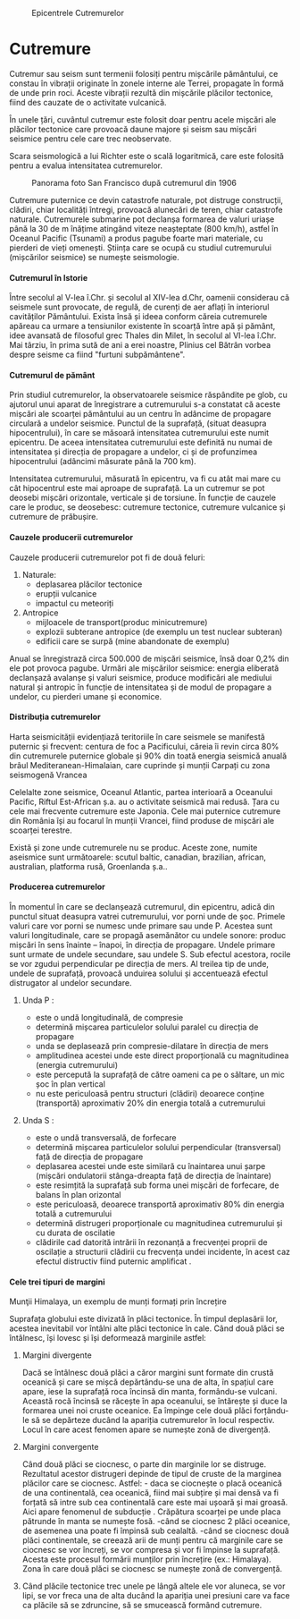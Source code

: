 <figure class="right">
	<img src="/images/quake.png" alt="">	
	<figcaption>Epicentrele Cutremurelor</figcaption>
</figure>

# Cutremure

Cutremur sau seism sunt termenii folosiți pentru mișcările pământului, ce constau în vibrații originate în zonele interne ale Terrei, propagate în formă de unde prin roci. Aceste vibrații rezultă din mișcările plăcilor tectonice, fiind des cauzate de o activitate vulcanică.

În unele țări, cuvântul cutremur este folosit doar pentru acele mișcări ale plăcilor tectonice care provoacă daune majore și seism sau mișcări seismice pentru cele care trec neobservate.

Scara seismologică a lui Richter este o scală logaritmică, care este folosită pentru a evalua intensitatea cutremurelor.

<figure class="center">
	<a href="/images/sf.jpg"><img src="/images/sf.jpg" alt=""></a>
	<figcaption>Panorama foto San Francisco după cutremurul din 1906</figcaption>
</figure>

Cutremure puternice ce devin catastrofe naturale, pot distruge construcții, clădiri, chiar localități întregi, provoacă alunecări de teren, chiar catastrofe naturale. Cutremurele submarine pot declanșa formarea de valuri uriașe până la 30 de m înățime atingând viteze neașteptate (800 km/h), astfel în Oceanul Pacific (Tsunami) a produs pagube foarte mari materiale, cu pierderi de vieți omenești. Știința care se ocupă cu studiul cutremurului (mișcărilor seismice) se numește seismologie.

#### Cutremurul în Istorie

Între secolul al V-lea î.Chr. și secolul al XIV-lea d.Chr, oamenii considerau că seismele sunt provocate, de regulă, de curenți de aer aflați în interiorul cavităților Pământului. Exista însă și ideea conform căreia cutremurele apăreau ca urmare a tensiunilor existente în scoarță între apă și pământ, idee avansată de filosoful grec Thales din Milet, în secolul al VI-lea î.Chr. Mai târziu, în prima sută de ani a erei noastre, Plinius cel Bătrân vorbea despre seisme ca fiind "furtuni subpământene".

#### Cutremurul de pământ

Prin studiul cutremurelor, la observatoarele seismice răspândite pe glob, cu ajutorul unui aparat de înregistrare a cutremurului s-a constatat că aceste mișcări ale scoarței pământului au un centru în adâncime de propagare circulară a undelor seismice. Punctul de la suprafață, (situat deasupra hipocentrului), în care se măsoară intensitatea cutremurului este numit epicentru. De aceea intensitatea cutremurului este definită nu numai de intensitatea și direcția de propagare a undelor, ci și de profunzimea hipocentrului (adâncimi măsurate până la 700 km).

Intensitatea cutremurului, măsurată în epicentru, va fi cu atât mai mare cu cât hipocentrul este mai aproape de suprafață. La un cutremur se pot deosebi mișcări orizontale, verticale și de torsiune. În funcție de cauzele care le produc, se deosebesc: cutremure tectonice, cutremure vulcanice și cutremure de prăbușire.

#### Cauzele producerii cutremurelor

Cauzele producerii cutremurelor pot fi de două feluri:

1. Naturale:
	* deplasarea plăcilor tectonice
	* erupții vulcanice
	* impactul cu meteoriți
2. Antropice
	* mijloacele de transport(produc minicutremure)
	* explozii subterane antropice (de exemplu un test nuclear subteran)
	* edificii care se surpă (mine abandonate de exemplu)

Anual se înregistrază circa 500.000 de mișcări seismice, însă doar 0,2% din ele pot provoca pagube.
Urmări ale mișcărilor seismice: energia eliberată declanșază avalanșe și valuri seismice, produce modificări ale mediului natural și antropic în funcție de intensitatea și de modul de propagare a undelor, cu pierderi umane și economice.

#### Distribuția cutremurelor

Harta seismicității evidențiază teritoriile în care seismele se manifestă puternic și frecvent:
centura de foc a Pacificului, căreia îi revin circa 80% din cutremurele puternice globale și 90% din toată energia seismică anuală
brâul Mediteranean-Himalaian, care cuprinde și munții Carpați cu zona seismogenă Vrancea

Celelalte zone seismice, Oceanul Atlantic, partea interioară a Oceanului Pacific, Riftul Est-African ș.a. au o activitate seismică mai redusă.
Țara cu cele mai frecvente cutremure este Japonia. Cele mai puternice cutremure din România își au focarul în munții Vrancei, fiind produse de mișcări ale scoarței terestre.

Există și zone unde cutremurele nu se produc. Aceste zone, numite aseismice sunt următoarele: scutul baltic, canadian, brazilian, african, australian, platforma rusă, Groenlanda ș.a..

#### Producerea cutremurelor


În momentul în care se declanșează cutremurul, din epicentru, adică din punctul situat deasupra vatrei cutremurului, vor porni unde de șoc. Primele valuri care vor porni se numesc unde primare sau unde P. Acestea sunt valuri longitudinale, care se propagă asemănător cu undele sonore: produc mișcări în sens înainte – înapoi, în direcția de propagare. Undele primare sunt urmate de undele secundare, sau undele S. Sub efectul acestora, rocile se vor zgudui perpendicular pe direcția de mers. Al treilea tip de unde, undele de suprafață, provoacă unduirea solului și accentuează 
efectul distrugator al undelor secundare.

1. Unda P :

   * este o undă longitudinală, de compresie
   * determină mișcarea particulelor solului paralel cu direcția de propagare
   * unda se deplasează prin compresie-dilatare în direcția de mers
   * amplitudinea acestei unde este direct proporțională cu magnitudinea (energia cutremurului)
   * este percepută la suprafață de către oameni ca pe o săltare, un mic șoc în plan vertical
   * nu este periculoasă pentru structuri (clădiri) deoarece conține (transportă) aproximativ 20% din energia totală a cutremurului

2. Unda S :

   * este o undă transversală, de forfecare
   * determină mișcarea particulelor solului perpendicular (transversal) față de direcția de propagare
   * deplasarea acestei unde este similară cu înaintarea unui șarpe (mișcări ondulatorii stânga-dreapta față de direcția de înaintare)
   * este resimțită la suprafață sub forma unei mișcări de forfecare, de balans în plan orizontal
   * este periculoasă, deoarece transportă aproximativ 80% din energia totală a cutremurului
   * determină distrugeri proporționale cu magnitudinea cutremurului și cu durata de oscilatie
   * clădirile cad datorită intrării în rezonanță a frecvenței proprii de oscilație a structurii clădirii cu frecvența undei incidente, în acest caz efectul distructiv fiind puternic amplificat .


#### Cele trei tipuri de margini


Munţii Himalaya, un exemplu de munți formați prin încrețire

Suprafața globului este divizată în plăci tectonice. În timpul deplasării lor, acestea inevitabil vor întâlni alte plăci tectonice în cale. Când două plăci se întâlnesc, își lovesc și își deformează marginile astfel:

1.  Margini divergente
   
    Dacă se întâlnesc două plăci a căror margini sunt formate din crustă oceanică și care se mișcă depărtându-se una de alta, în spațiul care apare, iese la suprafață roca încinsă din manta, formându-se vulcani. Această rocă încinsă se răcește în apa oceanului, se întărește și duce la formarea unei noi cruste oceanice. Ea împinge cele două plăci forțându-le să se depărteze ducând la apariția cutremurelor în locul respectiv. Locul în care acest fenomen apare se numește zonă de divergență.
2. Margini convergente

    Când două plăci se ciocnesc, o parte din marginile lor se distruge. Rezultatul acestor distrugeri depinde de tipul de cruste de la marginea plăcilor care se ciocnesc. Astfel: - daca se ciocnește o placă oceanică de una continentală, cea oceanică, fiind mai subțire și mai densă va fi forțată să intre sub cea continentală care este mai ușoară și mai groasă. Aici apare fenomenul de subducție . Crăpătura scoarței pe unde placa pătrunde în manta se numește fosă. -când se ciocnesc 2 plăci oceanice, de asemenea una poate fi împinsă sub cealaltă. -când se ciocnesc două plăci continentale, se creează arii de munți pentru că marginile care se ciocnesc se vor încreți, se vor compresa și vor fi împinse la suprafață. Acesta este procesul formării munților prin încrețire (ex.: Himalaya). Zona în care două plăci se ciocnesc se numește zonă de convergență.
    
3. Când plăcile tectonice trec unele pe lângă altele ele vor aluneca, se vor lipi, se vor freca una de alta ducând la apariția unei presiuni care va face ca plăcile să se zdruncine, să se smucească formând cutremure.